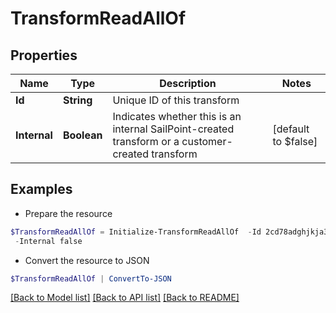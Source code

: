 # TransformReadAllOf
## Properties

Name | Type | Description | Notes
------------ | ------------- | ------------- | -------------
**Id** | **String** | Unique ID of this transform | 
**Internal** | **Boolean** | Indicates whether this is an internal SailPoint-created transform or a customer-created transform | [default to $false]

## Examples

- Prepare the resource
```powershell
$TransformReadAllOf = Initialize-TransformReadAllOf  -Id 2cd78adghjkja34jh2b1hkjhasuecd `
 -Internal false
```

- Convert the resource to JSON
```powershell
$TransformReadAllOf | ConvertTo-JSON
```

[[Back to Model list]](../README.md#documentation-for-models) [[Back to API list]](../README.md#documentation-for-api-endpoints) [[Back to README]](../README.md)

